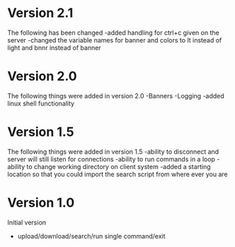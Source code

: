 # Version 2.1
The following has been changed
-added handling for ctrl+c given on the server
-changed the variable names for banner and colors to lt instead of light and bnnr instead of banner

# Version 2.0
The following things were added in version 2.0
-Banners
-Logging
-added linux shell functionality

# Version 1.5
The following things were added in version 1.5
-ability to disconnect and server will still listen for connections
-ability to run commands in a loop
-ability to change working directory on client system
-added a starting location so that you could import the search script from where ever you are 

# Version 1.0
Initial version
- upload/download/search/run single command/exit
